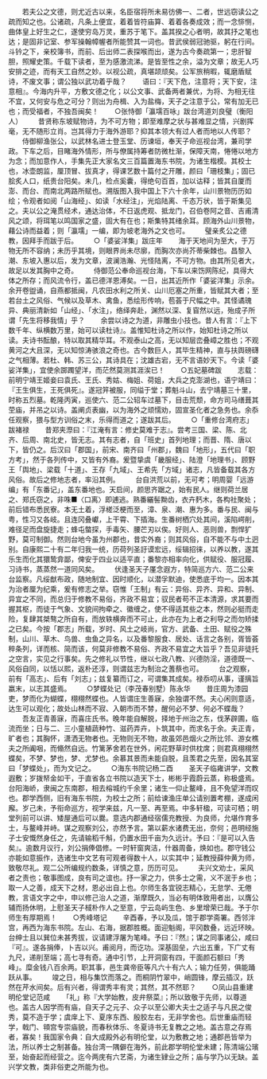 <!-- { "loadSidebar": true } -->
　　若夫公之文德，则尤近古以来，名臣宿将所未易彷佛一、二者，世远窃读公之疏而知之也。公诸疏，凡条上便宜，着着皆符庙算、着着各奏成效；而一念悱恻，曲体皇上好生之仁，遂使穷岛万灵，重苏于笔下。盖其揆之心者明，故其抒之笔也达；是固非记室、参军操翰幛幄者所能赞其一词也。昔武侯弱冠驰驱，躬在行间。斗钤之下，亲校簿书，而前、后出师二表探喉而出，遂为古今奏疏第一；忠肝智胆，照耀史策。千载下读者，至为感激流涕。是皆至性之余，溢为文章；故无人巧安排之迹，而有天工自然之妙。以视公疏，真堪颉颃矣。公军旅稍暇，辄磨盾赋诗，不废文事；谓公独以武功着乎哉？
　　语曰：『天下危，注意将；天下安，注意相』。今海内升平，方敷文德之化；以公文事、武备两者兼优，为将、为相无往不宜，又何安与危之可分？则出为舟楫、入为盐梅，天子之注意于公，常有加无已也；而受福者，不独吾闽矣！
　　○张恃御「瀛壖百咏」跋台湾道刘良璧（衡阳人）
　　昔贤称东坡赋物诗，为不可方物；即至难摩之状与甚难显之情，兴剧挥毫，无不随形立肖。岂其得力于海外游耶？抑其本领大有过人者而地以人传耶？
　　侍御柳渔张公，以武林名进士登玉堂、历谏垣，奉天子命巡视台湾，兼司学政。下车之后，目睹海外情形，所与僚属持筹者防微杜渐，保障天南，惓惓以地方为念；而加意作人，手集先正大家名文三百篇置海东书院，为诸生楷模。其校士也，冰壶朗监，厘顶冒、拔真才，得课艺数十篇付之开雕，颜曰「珊枝集」；固已脍炙人口，纸贵台阳矣。未几，检点奚囊，得绝句百首，加以诂释；皆其自厦而澎、而台、而南北两路所赋也。溯版图入我中国上下六十余年，山川景物历历如绘；令观者如阅「山海经」、如读「水经注」，光焰陆离、千态万状，皆于斯集见之。夫以公之淹贯经术，通达治体，不日返虎观、抵龙门，召伯卷阿之音、吉甫清风之颂，将珥笔以鸣国家之盛，固大有在也；斯集特其绪余耳。顾海外山川景物，藉公诗而益着；则「瀛壖」一编，即为坡老海外之文也可。
　　璧亲炙公之德教，因拜手而跋于后。
　　○「婆娑洋集」跋庄年
　　海于天地间为至大，于万物无所不容纳；未历乎其境，则眼界尚未尽廓，而胸次亦尚芥蒂柴棘也。昌黎入潮、东坡入惠以后，发为文章，波澜浩瀚、光怪陆离，不可方物。由其所见者大，故足以发其胸中之奇。
　　侍御范公奉命巡视台海，下车以来饬网陈纪，具得大体之所存；而风流令行，盖已德洋恩溥矣。一日，出其近所作「婆娑洋集」示余。余开卷盥诵，自燕都抵闽，凡农田水利之所关、山川厄塞之所重，皆赋其大者；至若台土之风俗、气候以及草木、禽鱼，悉绘形传响，苞荟于尺幅之中。其怪谲瑰异、典丽清新如「山经」、「水注」，络绎奔赴，渊然以深、复窅然以远，殆成子所谓「先生将移我情」乎？
　　余尝以诗之为道，非雕虫小技也。昔人有言：『上下数千年、纵横数万里，始可以读杜诗』。盖惟知杜诗之所以作，始知杜诗之所以读。夫诗书酝酿，特以取其精华耳。不观泰山之高，无以知层峦叠嶂之胜也；不观黄河之大且深，无以知惊涛骇浪之奇也。古今数巨人，其毕生精神，直与扶舆磅礴之气相薄。若杜、韩、苏三公，其诗具在；沈雄古宕，无不言语妙天下。今读「婆娑洋集」，宜使余踯躅望洋，而茫然莫测其涯涘已！
　　○五妃墓碑跋
　　志载：前明宁靖王姬妾曰袁氏、王氏、秀姑、梅姐、荷姐，大兵之克澎湖也，语宁靖曰：『王生俱生，王死俱死』。遂冠笄被服，同缢于堂；葬魁斗山，去宁靖墓三十里，时称五烈墓。乾隆丙寅，巡使六、范二公轺车过墓下，目击荒颓，命方司马缮葺其茔庙，并吊之以诗。盖阐贞表幽，以为海外之顽懦劝，固宣圣化者之急务也。余忝任观察，猥与型方训俗之末，乐得而道之；遂跋其后。
　　○「重修台湾府志」跋褚禄
　　昔郑夹漈曰：『江淹有言：修史莫难于志』。尝考三国、梁、陈、北齐、后周、南北史，皆无志。其有志者，自「班史」首列地理；而晋、隋、唐以下，皆仍之。后汉曰「郡国」，前宋、南齐曰「州郡」，魏曰「地形」，五代曰「职方考」，然于各列传中，又皆有外裔。爰暨挚虞「畿服经」、陆澄「地理书」、顾野王「舆地」、梁载「十道」、王存「九域」、王希先「方域」诸志，凡皆备载其各方风俗。故后之修地志者，率沿其例。
　　台自洪荒以前，无可考；明周婴「远游编」有「东番记」，盖东番地也。天启间，颜思齐踞之，始有民人。继则荷兰居之、郑氏窃之，非咮■〈口离〉即逋逃。熟番纚髻黝齿，衣卉麫木，各构社聚处；前后错布悉民寮。本无土着，浮槎泛梗而至，漳、泉、潮、惠为多。番与民、闽与粤，性习又各岐。且连冈叠巘，上干霄、下插海。生番树栖穴处其间，溪陷崿削，难径足而盘旋捷走；蜂屯螫探，手毒矢、腰芒刃以俟。好则人、恶则兽，剽悍犷野，莫可制御。然则台地今虽为州郡也，昔实外裔；则其风俗，自不能不与中土迥别。自康熙二十有二年归我一统，历荷列圣訏谟宏远，绥辑招徕，以养以教，遂其乐生而化其獧鸷弇鄙，俾安于四业以适平直；番黎亦相率向化，供赋役、服冠履、习诗书，蒸蒸然一道同风矣。
　　伏逢圣天子厪念遐方，特简巡方六、范二公来台监察。凡绥猷布政，随地制宜、因时顺化，以潜孚默迪，使悉底于均一。因本其为治者厘为纪乘，爰有修志之举。窃惟「王制」有云：异俗、异齐、异和、异制、异宜之不同，而总归于修教不易俗，齐政不易宜；驭民者苟不正本清源，求其要而握其枢，而徒于气象、文貌间拘牵之、徽缠之，使不得适其些之本，然则必挺而走险，复肆其桀骜之所自有，而放轶横奔而不可止，此亦在为上者之利导之而勿矫揉之已矣。今按「郡志」所载，岁时、风土之岐尚，官方、武备、土田、赋役之殊制，山川、草木、鸟兽、虫鱼之异名，以及番黎服食、居处、话言之各别，胥皆荟稡条列，详而核、简而该，何莫非修教不易俗、齐政不易宜之大旨乎？吾见非徒托之空言，实见之行事矣。先之修礼以节性，继以七政八教、兴德防淫，道德既一、风俗自同，以恬以熙，返朴还淳，则谓兹志为制治之蓍蔡也可。
　　台之观察，前有「高志」、后有「刘志」；兹复纂而订之，可谓集其成矣。禄忝叨从事，谨摛旨嬴末，以志其盛焉。
　　○梦蝶处记（李茂春别墅）陈永华
　　昔庄周为漆园吏，梦而化为蝴蝶，栩栩然蝶也。人皆谓庄生善寐，余独谓不然。夫心闲则意适，达生可以观化；故处山林而不寂、入朝市而不棼，醒何必不梦、何必不蝶哉？
　　吾友正青善寐，而喜庄氏书。晚年能自解脱，择地于州治之东，伐茅辟圃，临流而坐；日与二、三小童植蔬种竹、滋药弄卉，卜筑其中，而求名于余。夫正青，旷者也；其胸怀，潇洒无物者也。无物则无不物，故虽郊邑烟火之所比邻、游女樵夫之所阗咽，而翛然自远。竹篱茅舍若在世外，闲花野草时供枕席；则君真栩栩然蝶矣，不梦、梦也，梦、尤梦也。余慕其景而未能自脱，且羡君之先至，因名其室曰「梦蝶处」，而为文记之。
　　○海东书院记杨二酉
　　圣天子临雍讲学，文教遐敷；岁拨帑金如干，于直省各立书院以造天下士，彬彬乎霞蔚云蒸，称极盛焉。台阳海峤，隶闽之东南郡，相去榕城约千余里；诸生一仰止鳌峰，且不免望洋而叹也。郡学西侧，旧有海东书院，为校士之所；前给谏渔庄单公请别置考棚，遂成闲廨。岁己未，予衔命巡方，视学来兹，凡一至、再至焉。中多轩楹，可读可栖；明堂列前可以讲、矮屋通后可以爨。意选内郡通经宿儒充教授、为良师，允堪作育多士，与鳌峰并峙。谋之观察刘公，亦然予言。第以薪水诸费无出，奈何；邑明经施子士安慨然身任之，先请输稻千斛，仍置水田千亩为久远计。予曰：『是可以入告矣』。逾数月议行，刘公捐俸倡修。一时轩窗爽洁，什器周备，焕如也。郡守钱公亦能如意振作，选诸生中文艺有可观者得数十人，以实其中；延教授薛仲黄为师，致敬尽礼。观二公所编规约数条，详慎之意，历历可见。
　　夫兴文劝士，采风者之责也；敬事图成，良有司之谊也。抒一家之力，供多士之需，义不泯于乡也；取一人之善，成天下之材，恩必出自上也。尔师生各宜锐志精心，无怠学、无倦教，言语文字之中，申以修己治人之道，渐摩既久，当必有明体致用者出，以膺公辅而扬休明，上慰圣天子棫朴作人之至意，宁云岛屿生色、乡里增荣已哉。予于尔师生有厚期焉！
　　○秀峰塔记
　　辛酉春，予以及瓜，馆于郡学斋署。西邻泮宫，再西为海东书院。左山、右海，据郡胜概。面迎魁阁，平冈数叠，远近环映。台绅士且以巽位未甚秀拔，议请建浮屠为笔峰。予曰：『然』；谋之同事诸公，咸曰『可』。遂各捐俸，卜吉以兴。甫阅月，而讫功。深基固垒，六出五重，下广丈有九尺，递削至端；高七寻有奇。通中引节，上开洞窗有四，干面颜石额曰「秀峰」。糜金钱八百余两。职其事，邑生龚帝臣等凡六十有六人；输力任劳，俱能踊跃从事。
　　竣之日，相与集饮而落之。而桐阴竹翠中，峭圆锋，摩云插汉，跃然在芹水间矣。后有兴者，得谓秀丰有灵；其然，其不然耶？
　　○凤山县重建明伦堂记范咸
　　「礼」称『大学始教，皮弁祭菜』；所以致敬于先师，以尊道也。盖古人因学而有庙，自天子之元子、众子以至公卿大夫士之适子与凡民之俊秀，莫不造于学；虞庠上下、夏序东西、殷胶左右，无非学舍也。后世重庙而轻学，戟门、頖宫专崇庙貌，而春秋体乐、冬夏诗书无复教之之地。盖古意之存焉者，寡矣！我国家令典：自大成殿外必有明伦堂，以为敷教之地；通郡邑皆举为法，所以养士之制甚备。独台湾一隅僻在海外，前此郡学明伦堂未建；陈清端公璸至，始奋起而经营之。迄今两庑有六艺斋，为诸生肄业之所；庙与学乃以无缺。盖兴学文教，类非俗吏之所能为也。
